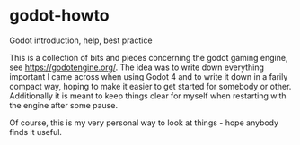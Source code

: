 # godot-howto
Godot introduction, help, best practice

This is a collection of bits and pieces concerning the godot gaming engine, see https://godotengine.org/. The idea was to write down everything important I came across when using Godot 4 and to write it down in a farily compact way, hoping to make it easier to get started for somebody or other. Additionally it is meant to keep things clear for myself when restarting with the engine after some pause.

Of course, this is my very personal way to look at things - hope anybody finds it useful.
